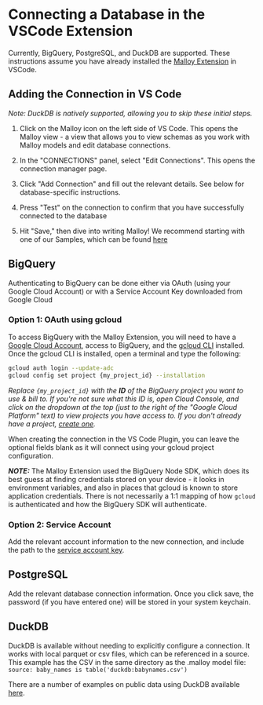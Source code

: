 # Connecting a Database in the VSCode Extension
Currently, BigQuery, PostgreSQL, and DuckDB are supported.  These instructions assume you have already installed the [Malloy Extension](https://marketplace.visualstudio.com/items?itemName=malloydata.malloy-vscode) in VSCode.

## Adding the Connection in VS Code
_Note:  DuckDB is natively supported, allowing you to skip these initial steps._

1. Click on the Malloy icon on the left side of VS Code. This opens the Malloy view - a view that allows you to view schemas as you work with Malloy models and edit database connections.

2. In the "CONNECTIONS" panel, select "Edit Connections". This opens the connection manager page.

3. Click "Add Connection" and fill out the relevant details. See below for database-specific instructions.

4. Press "Test" on the connection to confirm that you have successfully connected to the database

5. Hit "Save," then dive into writing Malloy! We recommend starting with one of our Samples, which can be found [here](https://github.com/malloydata/malloy-samples/)

## BigQuery

Authenticating to BigQuery can be done either via OAuth (using your Google Cloud Account) or with a Service Account Key downloaded from Google Cloud

### Option 1: OAuth using gcloud

To access BigQuery with the Malloy Extension, you will need to have a [Google Cloud Account](https://cloud.google.com/), access to BigQuery, and the [gcloud CLI](https://cloud.google.com/sdk/gcloud) installed. Once the gcloud CLI is installed, open a terminal and type the following:

```bash
gcloud auth login --update-adc
gcloud config set project {my_project_id} --installation
```

_Replace `{my_project_id}` with the **ID** of the BigQuery project you want to use & bill to. If you're not sure what this ID is, open Cloud Console, and click on the dropdown at the top (just to the right of the "Google Cloud Platform" text) to view projects you have access to. If you don't already have a project, [create one](https://cloud.google.com/resource-manager/docs/creating-managing-projects)._

When creating the connection in the VS Code Plugin, you can leave the optional fields blank as it will connect using your gcloud project configuration.

***NOTE:***  The Malloy Extension used the BigQuery Node SDK, which does its best guess at finding credentials stored on your device - it looks in environment variables, and also in places that gcloud is known to store application credentials. There is not necessarily a 1:1 mapping of how `gcloud` is authenticated and how the BigQuery SDK will authenticate.

### Option 2: Service Account

Add the relevant account information to the new connection, and include the path to the [service account key](https://cloud.google.com/iam/docs/creating-managing-service-account-keys).

## PostgreSQL

Add the relevant database connection information. Once you click save, the password (if you have entered one) will be stored in your system keychain.

## DuckDB

DuckDB is available without needing to explicitly configure a connection. It works with local parquet or csv files, which can be referenced in a source. This example has the CSV in the same directory as the .malloy model file: `source: baby_names is table('duckdb:babynames.csv')`

There are a number of examples on public data using DuckDB available [here](https://github.com/lloydtabb/malloy_examples).
